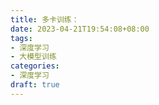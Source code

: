 ```yaml
---
title: 多卡训练：
date: 2023-04-21T19:54:08+08:00
tags: 
- 深度学习
- 大模型训练
categories: 
- 深度学习
draft: true
---
```

